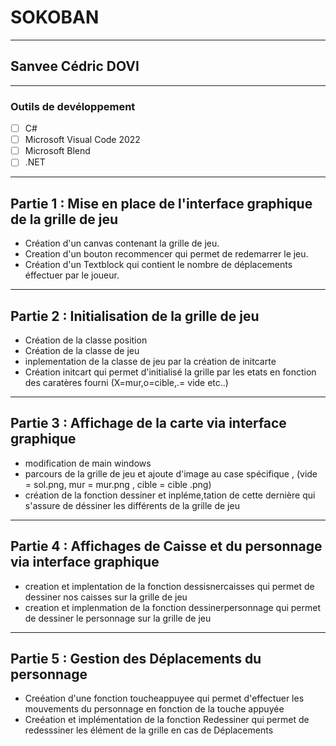 # SOKOBAN
***
## Sanvee Cédric DOVI

***
### Outils de devéloppement 
- [ ] C#
- [ ] Microsoft Visual Code 2022
- [ ] Microsoft Blend 
- [ ] .NET
  
***
## Partie 1 : Mise en place de l'interface graphique de la grille de jeu  

* Création d'un canvas contenant la grille de jeu.
* Creation d'un bouton recommencer qui permet de redemarrer le jeu.
* Création d'un Textblock qui contient le nombre de déplacements éffectuer par le joueur.
  
***
## Partie 2 : Initialisation de la grille de jeu

* Création de la classe position 
* Création de la classe de jeu
* inplementation de la classe de jeu par la création de initcarte
* Création initcart qui permet d'initialisé la grille par les etats  en fonction des caratères fourni (X=mur,o=cible,.= vide etc..)
  
***
## Partie 3 : Affichage de la carte via interface graphique 

* modification de main windows
* parcours de la grille de jeu et ajoute d'image au case spécifique , (vide = sol.png, mur = mur.png , cible = cible .png)
* création de la fonction dessiner et inpléme,tation de cette dernière qui s'assure de déssiner les différents de la grille de jeu
  
***
## Partie 4 : Affichages de Caisse et du personnage via interface graphique

* creation et implentation de la fonction dessisnercaisses qui permet de dessiner nos caisses sur la grille de jeu
* creation et implenmation de la fonction dessinerpersonnage qui permet de dessiner le personnage sur la grille de jeu
  
***

## Partie 5 : Gestion des Déplacements du personnage

* Creéation d'une fonction toucheappuyee qui permet d'effectuer les mouvements du personnage en fonction de la touche appuyée
* Creéation et implémentation  de la fonction Redessiner qui permet de redesssiner les élément de la grille en cas de Déplacements 
